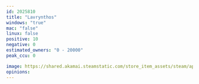 ```yaml
---
id: 2025810
title: "Lavrynthos"
windows: "true"
mac: "false"
linux: false
positive: 10
negative: 0
estimated_owners: "0 - 20000"
peak_ccu: 0

image: https://shared.akamai.steamstatic.com/store_item_assets/steam/apps/2025810/header.jpg?t=1686039247
opinions:
---
```

